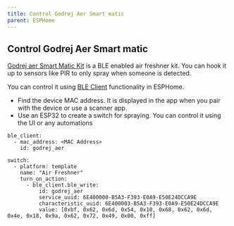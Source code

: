 ```yaml
---
title: Control Godrej Aer Smart matic
parent: ESPHome
---
```


## Control Godrej Aer Smart matic

[Godrej aer Smart Matic Kit](https://www.amazon.in/Godrej-aer-Smart-Matic-BLUETOOTH/dp/B07YFBYRTG/ref=sr_1_1?keywords=godrej%2Bbluetooth&qid=1665497329&qu=eyJxc2MiOiIxLjI1IiwicXNhIjoiMS4yNyIsInFzcCI6IjEuMDAifQ%3D%3D&sr=8-1&th=1) is a BLE enabled air freshner kit. You can hook it up to sensors like PIR to only spray when someone is detected. 

You can control it using [BLE Client](https://esphome.io/components/ble_client.html) functionality in ESPHome. 
- Find the device MAC address. It is displayed in the app when you pair with the device or use a scanner app.
- Use an ESP32 to create a switch for spraying. You can control it using the UI or any automations 
```
ble_client:
  - mac_address: <MAC Address>
    id: godrej_aer

switch:
  - platform: template
    name: "Air Freshner"
    turn_on_action:
      - ble_client.ble_write:
          id: godrej_aer
          service_uuid: 6E400000-B5A3-F393-E0A9-E50E24DCCA9E
          characteristic_uuid: 6E400003-B5A3-F393-E0A9-E50E24DCCA9E
          value: [0xbf, 0x62, 0x6d, 0x54, 0x18, 0x68, 0x62, 0x6d, 0x4e, 0x18, 0x9a, 0x62, 0x72, 0x49, 0x00, 0xff]
```
